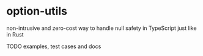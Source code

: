# option-utils

non-intrusive and zero-cost way to handle null safety in TypeScript just like in Rust

TODO examples, test cases and docs
